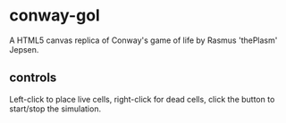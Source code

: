 # conway-gol
A HTML5 canvas replica of Conway's game of life by Rasmus 'thePlasm' Jepsen.
## controls
Left-click to place live cells, right-click for dead cells, click the button to start/stop the simulation.
